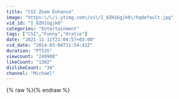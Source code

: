 ```yaml
---
title: "CSI Zoom Enhance"
image: "https:\/\/i.ytimg.com\/vi\/I_8ZH1Ggjk0\/hqdefault.jpg"
vid_id: "I_8ZH1Ggjk0"
categories: "Entertainment"
tags: ["CSI","Funny","Hratio"]
date: "2021-11-11T21:04:57+03:00"
vid_date: "2014-03-04T11:54:42Z"
duration: "PT53S"
viewcount: "249908"
likeCount: "1302"
dislikeCount: "34"
channel: "Michael"
---
```

{% raw %}{% endraw %}
